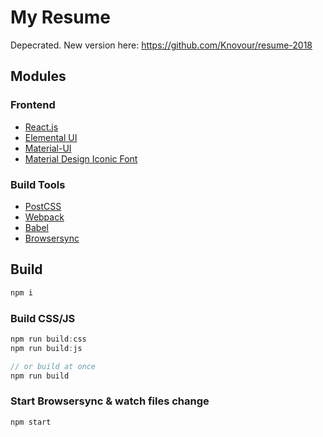 # My Resume

Depecrated. New version here: https://github.com/Knovour/resume-2018 

## Modules

### Frontend

- [React.js](https://facebook.github.io/react/)
- [Elemental UI](http://elemental-ui.com/)
- [Material-UI](http://www.material-ui.com/)
- [Material Design Iconic Font](http://zavoloklom.github.io/material-design-iconic-font/)

### Build Tools

- [PostCSS](http://postcss.org/)
- [Webpack](https://webpack.github.io/)
- [Babel](https://babeljs.io/)
- [Browsersync](https://www.browsersync.io/)


## Build

```sh
npm i
```

### Build CSS/JS

```js
npm run build:css
npm run build:js

// or build at once
npm run build
```

### Start Browsersync & watch files change

```js
npm start
```
